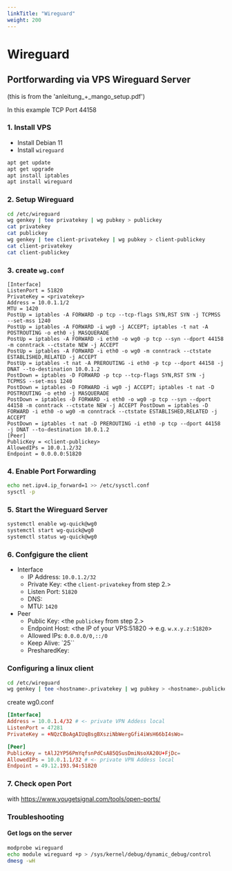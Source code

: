```yaml
---
linkTitle: "Wireguard"
weight: 200
---
```

# Wireguard

## Portforwarding via VPS Wireguard Server

(this is from the 'anleitung_+_mango_setup.pdf')

In this example TCP Port 44158

### 1. Install VPS

* Install Debian 11
* Install `wireguard`

```sh
apt get update
apt get upgrade
apt install iptables
apt install wireguard
```

### 2. Setup Wireguard

```sh
cd /etc/wireguard
wg genkey | tee privatekey | wg pubkey > publickey
cat privatekey
cat publickey
wg genkey | tee client-privatekey | wg pubkey > client-publickey
cat client-privatekey
cat client-publickey
```

### 3. create `wg.conf`

```
[Interface]
ListenPort = 51820
PrivateKey = <privatekey>
Address = 10.0.1.1/2
MTU = 1420
PostUp = iptables -A FORWARD -p tcp --tcp-flags SYN,RST SYN -j TCPMSS --set-mss 1240
PostUp = iptables -A FORWARD -i wg0 -j ACCEPT; iptables -t nat -A POSTROUTING -o eth0 -j MASQUERADE
PostUp = iptables -A FORWARD -i eth0 -o wg0 -p tcp --syn --dport 44158 -m conntrack --ctstate NEW -j ACCEPT
PostUp = iptables -A FORWARD -i eth0 -o wg0 -m conntrack --ctstate ESTABLISHED,RELATED -j ACCEPT
PostUp = iptables -t nat -A PREROUTING -i eth0 -p tcp --dport 44158 -j DNAT --to-destination 10.0.1.2
PostDown = iptables -D FORWARD -p tcp --tcp-flags SYN,RST SYN -j TCPMSS --set-mss 1240
PostDown = iptables -D FORWARD -i wg0 -j ACCEPT; iptables -t nat -D POSTROUTING -o eth0 -j MASQUERADE
PostDown = iptables -D FORWARD -i eth0 -o wg0 -p tcp --syn --dport 44158 -m conntrack --ctstate NEW -j ACCEPT PostDown = iptables -D FORWARD -i eth0 -o wg0 -m conntrack --ctstate ESTABLISHED,RELATED -j ACCEPT
PostDown = iptables -t nat -D PREROUTING -i eth0 -p tcp --dport 44158 -j DNAT --to-destination 10.0.1.2
[Peer]
PublicKey = <client-publickey>
AllowedIPs = 10.0.1.2/32
Endpoint = 0.0.0.0:51820
```

### 4. Enable Port Forwarding

```sh
echo net.ipv4.ip_forward=1 >> /etc/sysctl.conf
sysctl -p
```

### 5. Start the Wireguard Server

```sh
systemctl enable wg-quick@wg0
systemctl start wg-quick@wg0
systemctl status wg-quick@wg0
```

### 6. Confgigure the client

- Interface
    - IP Address: `10.0.1.2/32`
    - Private Key: <the `client-privatekey` from step 2.>
    - Listen Port: `51820`
    - DNS:
    - MTU: `1420`
- Peer
    - Public Key: <the `publickey` from step 2.>
    - Endpoint Host: <the IP of your VPS:51820 -> e.g. `w.x.y.z:51820`>
    - Allowed IPs: `0.0.0.0/0,::/0`
    - Keep Alive: `25``
    - PresharedKey:

### Configuring a linux client

```sh
cd /etc/wireguard
wg genkey | tee <hostname>.privatekey | wg pubkey > <hostname>.publickey
```

create wg0.conf

```conf
[Interface]
Address = 10.0.1.4/32 # <- private VPN Addess local
ListenPort = 47281
PrivateKey = +NQzCBoAgAIUqBsgBXsziNbWergGfi4iWsH66bI4sWo=

[Peer]
PublicKey = tAlJ2YP56PmYqfsnPdCsA85QSusDmiNsoXA20U+FjDc=
AllowedIPs = 10.0.1.1/32 # <- private VPN Addess local
Endpoint = 49.12.193.94:51820
```


### 7. Check open Port

with https://www.yougetsignal.com/tools/open-ports/

### Troubleshooting

#### Get logs on the server

```sh
modprobe wireguard 
echo module wireguard +p > /sys/kernel/debug/dynamic_debug/control
dmesg -wH
```

